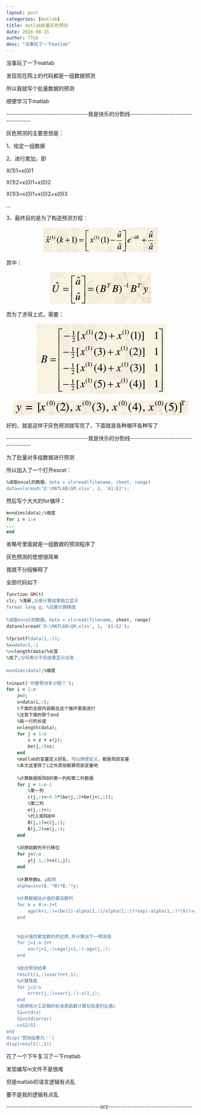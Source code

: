 ```yaml
---
layout: post
categories: [matlab]
title: matlab批量灰色预测
date: 2016-08-15
author: TTyb
desc: "没事玩了一下matlab"
---
```


没事玩了一下matlab

发现现在网上的代码都是一组数据预测

所以我就写个批量数据的预测

顺便学习下matlab

----------------------------------我是快乐的分割线------------------------------------

灰色预测的主要思想是：

1、给定一组数据

2、进行累加，即

X(1)1=x(0)1

X(1)2=x(0)1+x(0)2

X(1)3=x(0)1+x(0)2+x(0)3

…

3、最终目的是为了构造预测方程：

<p style="text-align:center"><img src="/static/postimage/matlab/GM11/996148-20160815173954859-416758837.png" class="img-responsive" style="display: block; margin-right: auto; margin-left: auto;"></p>

其中：

<p style="text-align:center"><img src="/static/postimage/matlab/GM11/996148-20160815174012015-579748840.png" class="img-responsive" style="display: block; margin-right: auto; margin-left: auto;"></p>

而为了求得上式，需要：

<p style="text-align:center"><img src="/static/postimage/matlab/GM11/996148-20160815174031203-744637404.png" class="img-responsive" style="display: block; margin-right: auto; margin-left: auto;"></p>

<p style="text-align:center"><img src="/static/postimage/matlab/GM11/996148-20160815174038437-2135589712.png" class="img-responsive" style="display: block; margin-right: auto; margin-left: auto;"></p>

好的，就是这样子灰色预测就写完了，下面就是各种循环各种写了

----------------------------------我是快乐的分割线------------------------------------

为了批量对多组数据进行预测

所以加入了一个打开excel：

~~~ruby
%读取excel的数据，data = xlsread(filename, sheet, range)
data=xlsread('D:\MATLAB\GM.xlsx', 1, 'A1:E2');
~~~

然后写个大大的for循环：

~~~ruby
m=ndims(data);%维度
for i = 1:m
...
end
~~~

省略号里面就是一组数据的预测程序了

灰色预测的思想很简单

我就不分段解释了

全部代码如下

~~~ruby
function GM(t)
clc; %清屏,以使计算结果独立显示
format long g; %设置计算精度
 
%读取excel的数据，data = xlsread(filename, sheet, range)
data=xlsread('D:\MATLAB\GM.xlsx', 1, 'A1:E2');
 
%fprintf(data(1,:));
%x=data(1,:)
%n=length(data)%长度
%加了;分号表示不将结果显示出来
 
m=ndims(data);%维度
 
t=input('你要预测多少期？');
for i = 1:m
    z=0;
    x=data(i,:);
    %下面的全部内容都在这个循环里面进行
    %注意下面的那个end
    %每一行的长度
    n=length(data);
    for j = 1:n
        z = z + x(j);
        be(j,:)=z;
    end
    %matlab的变量定义好乱，可以随便定义，都是局部变量
    %本文这里除了i之外其他都算局部变量吧
     
    %计算数据矩阵B的第一列和第二列数据
    for j = 1:n-1
        %第一列
        c(j,:)=-0.5*(be(j,:)+be(j+1,:));
        %第二列
        e(j,:)=1;
        %代入矩阵B中
        B(j,1)=c(j,:);
        B(j,2)=e(j,:);
    end
     
    %对原始数列平行移位
    for j=2:n
        y(j-1,:)=x(1,j);
    end
     
    %计算参数α、μ矩阵
    alpha=inv(B.'*B)*B.'*y;
     
    %计算数据估计值的累加数列
    for k = 0:n-1+t
        ago(k+1,:)=(be(1)-alpha(2,:)/alpha(1,:))*exp(-alpha(1,:)*(k))+alpha(2,:)/alpha(1,:);
    end
 
     
    %估计值的累加数列的还原,并计算出下一预测值
    for j=1:n-1+t
        var(j+1,:)=ago(j+1,:)-ago(j,:);
    end
     
    %给出预测结果
    result(i,:)=var(n+t,1);
    %计算残差
    for j=2:n
        error(j,:)=var(j,:)-x(1,j);
    end
    %调用统计工具箱的标准差函数计算后验差的比值c
    S1=std(x)
    S2=std(error)
    c=S2/S1
end
disp('预测结果为：')
disp(result(:,1))
~~~

花了一个下午复习了一下matlab

发现编写m文件不是很难

但是matlab的语言逻辑有点乱

要不是我的逻辑有点乱

---------------------------------------orz-----------------------------------